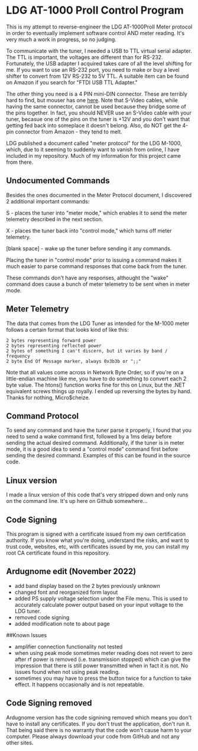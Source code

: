 # LDG AT-1000 ProII Control Program

This is my attempt to reverse-engineer the LDG AT-1000ProII Meter protocol in order to eventually implement software control AND meter reading. It's very much a work in progress, so no judging.

To communicate with the tuner, I needed a USB to TTL virtual serial adapter. The TTL is important, the voltages are different than for RS-232. Fortunately, the USB adapter I acquired takes care of all the level shifting for me. If you want to use an RS-232 port, you need to make or buy a level shifter to convert from 12V RS-232 to 5V TTL. A suitable item can be found on Amazon if you search for "FTDI USB TTL Adapter."

The other thing you need is a 4 PIN mini-DIN connector. These are terribly hard to find, but mouser has one [here](https://www.mouser.com/ProductDetail/Kycon/KMDLAX-4P?qs=sGAEpiMZZMsPDM5321osT7ZY%252bEpo2V%252bd). Note that S-Video cables, while having the same connector, cannot be used because they bridge some of the pins together. In fact, you should NEVER use an S-Video cable with your tuner, becasue one of the pins on the tuner is +12V and you don't want that getting fed back into someplace it doesn't belong. Also, do NOT get the 4-pin connector from Amazon - they tend to melt.

LDG published a document called "meter protocol" for the LDG M-1000, which, due to it seeming to suddenly want to vanish from online, I have included in my repository. Much of my information for this project came from there.

## Undocumented Commands

Besides the ones documented in the Meter Protocol document, I discovered 2 additional important commands:

S - places the tuner into "meter mode," which enables it to send the meter telemetry described in the next section.

X - places the tuner back into "control mode," which turns off meter telemetry. 

[blank space] - wake up the tuner before sending it any commands.

Placing the tuner in "control mode" prior to issuing a command makes it much easier to parse command responses that come back from the tuner.

These commands don't have any responses, althought the "wake" command does cause a bunch of meter telemetry to be sent when in meter mode.

## Meter Telemetry

The data that comes from the LDG Tuner as intended for the M-1000 meter follows a certain format that looks kind of like this:

```
2 bytes representing forward power
2 bytes representing reflected power
2 bytes of something I can't discern, but it varies by band / frequency
2 byte End Of Message marker, always 0x3b3b or ";;"
```

Note that all values come across in Network Byte Order, so if you're on a little-endian machine like me, you have to do something to convert each 2 byte value. The htons() function works fine for this on Linux, but the .NET equivalent screws things up royally. I ended up reversing the bytes by hand. Thanks for nothing, Micro$cheize.

## Command Protocol

To send any command and have the tuner parse it properly, I found that you need to send a wake command first, followed by a 1ms delay before sending the actual desired command. Additionally, if the tuner is in meter mode, it is a good idea to send a  "control mode" command first before sending the desired command.  Examples of this can be found in the source code.

## Linux version

I made a linux version of this code that's very stripped down and only runs on the command line. It's up here on Github somewhere...

## Code Signing

This program is signed with a certificate issued from my own certification authority. If you know what you're doing, understand the risks, and want to trust code, websites, etc, with certificates issued by me, you can install my root CA certificate found in this repository.

## Ardugnome edit (November 2022)
- add band display based on the 2 bytes previously unknown
- changed font and reorganized form layout
- added PS supply voltage selection under the File menu. This is used to accurately calculate power output based on your input voltage to the LDG tuner.
- removed code signing
- added modification note to about page

##Known Issues
- amplifier connection functionality not tested
- when using peak mode sometimes meter reading does not revert to zero after rf power is removed (i.e. transmission stopped) which can give the impression that there is still power transmitted when in fact it is not. No issues found when not using peak reading.
- sometimes you may have to press the button twice for a function to take effect. It happens occasionally and is not repeatable.

## Code Signing removed

Ardugnome version has the code signining removed which means you don't have to install any certificates. If you don't trust the application, don't run it.
That being said there is no warranty that the code won't cause harm to your computer. Please always download your code from GitHub and not any other sites. 
